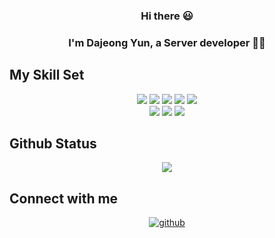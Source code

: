 ### <div align="center"> Hi there :smiley:</div>

### <div align="center">I'm Dajeong Yun, a Server developer 👨‍💻</div>



## My Skill Set



<div align="center"> 
    <img src="https://img.shields.io/badge/Java-007396.svg?style=for-the-badge&logo=Java&logoColor=white" />
    <img src= "https://img.shields.io/badge/Spring-6DB33F.svg?style=for-the-badge&logo=Spring&logoColor=white" />
    <img src="https://img.shields.io/badge/springboot-6DB33F?style=for-the-badge&logo=springboot&logoColor=white" />
    <img src="https://img.shields.io/badge/Python-3776AB?style=for-the-badge&logo=Python&logoColor=f5dd42"/>
    <img src="https://img.shields.io/badge/mysql-4479A1?style=for-the-badge&logo=mysql&logoColor=white">
</div>

<div align="center">
    <img src="https://img.shields.io/badge/HTML5-E34F26?style=for-the-badge&logo=HTML5&logoColor=white"/>
    <img src="https://img.shields.io/badge/CSS3-1572B6?style=for-the-badge&logo=CSS3&logoColor=white"/>
    <img src="https://img.shields.io/badge/Vue.js-4FC08D?style=for-the-badge&logo=Vue.js&logoColor=fafafa"/>
</div>





## Github Status

<div align="center"><img src="https://github-readme-stats.vercel.app/api?username=DJ-archive&show_icons=true&count_private=true&hide_border=true&theme=buefy" align="center" /></div>  



## Connect with me

<div align="center">
<a href="https://github.com/DJ-archive" target="_blank">
<img src=https://img.shields.io/badge/github-%2324292e.svg?&style=for-the-badge&logo=github&logoColor=white alt=github style="margin-bottom: 5px;" />
</a>
</div>
